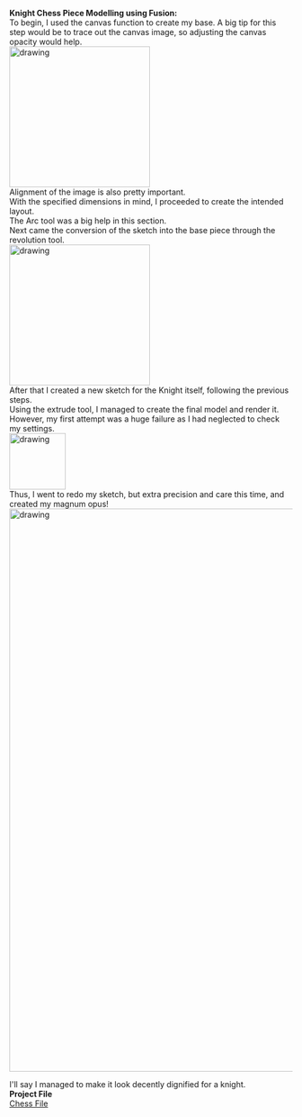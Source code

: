**Knight Chess Piece Modelling using Fusion:**
<br>
To begin, I used the canvas function to create my base. A big tip for this step would be to trace out the canvas image, so adjusting the canvas opacity would help.
<br>
<img src="https://cdn.discordapp.com/attachments/667962453283569666/713161914687029308/Capture6.PNG" alt="drawing" width="250"/>
<br>
Alignment of the image is also pretty important.
<br>
With the specified dimensions in mind, I proceeded to create the intended layout.
<br>
The Arc tool  was a big help in this section.
<br>
Next came the conversion of the sketch into the base piece through the revolution tool.
<br>
<img src="https://cdn.discordapp.com/attachments/667962453283569666/713161931695063120/Capture67.PNG" alt="drawing" width="250"/>
<br>
After that I created a new sketch for the  Knight itself, following the previous steps.
<br>
Using the extrude tool, I managed to create the final model and render it.
<br>
However, my first attempt was a huge failure as I had neglected to check my settings.
<br>
<img src="https://cdn.discordapp.com/attachments/473050183131856896/713159278545862686/Capture69.PNG" alt="drawing" width="100"/>
<br>
Thus, I went to redo my sketch, but extra precision and care this time, and created my magnum opus!
<br>
<img src="https://cdn.discordapp.com/attachments/473050183131856896/713159330609758308/finale.PNG" alt="drawing" width="1000"/>


I'll say I managed to make it look decently dignified for a knight.
<br>
**Project File**
<br>
<a href="3d/k.f3d"> Chess File</a>
